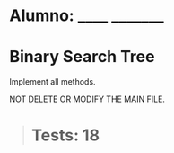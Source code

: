 # Alumno: ____   _______

# Binary Search Tree

Implement all methods. 

NOT DELETE OR MODIFY  THE MAIN FILE. 

># Tests: 18
